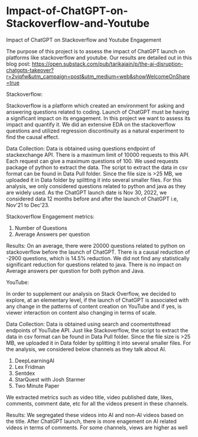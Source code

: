 # Impact-of-ChatGPT-on-Stackoverflow-and-Youtube
Impact of ChatGPT on Stackoverflow and Youtube Engagement

The purpose of this project is to assess the impact of ChatGPT launch on platforms like stackoverflow and youtube. Our results are detailed out in this blog post: https://open.substack.com/pub/tarikajain/p/the-ai-disruption-chatgpts-takeover?r=2viqfw&utm_campaign=post&utm_medium=web&showWelcomeOnShare=true 

Stackoverflow:

Stackoverflow is a platform which created an environment for asking and answering questions related to coding. Launch of ChatGPT must be having a significant impact on its engagement. In this project we want to assess its impact and quantify it. We did an extensive EDA on the stackoverflow questions and utilized regression discontinuity as a natural experiment to find the causal effect.

Data Collection: 
Data is obtained using questions endpoint of stackexchange API. There is a maximum limit of 10000 requests to this API. Each request can give a maximum questions of 100. We used requests package of python to extract the data. The script to extract the data in csv format can be found in Data Pull folder. Since the file size is >25 MB, we uploaded it in Data folder by splitting it into several smaller files. For this analysis, we only considered questions related to python and java as they are widely used. As the ChatGPT launch date is Nov 30, 2022, we considered data 12 months before and after the launch of ChatGPT i.e, Nov'21 to Dec'23.

Stackoverflow Engagement metrics:
1. Number of Questions
2. Average Answers per question

Results:
On an average, there were 20000 questions related to python on stackoverflow before the launch of ChatGPT. There is a causal reduction of -2900 questions, which is 14.5% reduction. We did not find any statistically significant reduction for questions related to java. There is no impact on Average answers per question for both python and Java.


YouTube:

In order to supplement our analysis on Stack Overflow, we decided to explore, at an elementary level, if the launch of ChatGPT is associated with any change in the patterns of content creation on YouTube and if yes, is viewer interaction on content also changing in terms of scale. 

Data Collection:
Data is obtained using search and coomentsthread endpoints of YouTube API. Just like Stackoverflow, the script to extract the data in csv format can be found in Data Pull folder. Since the file size is >25 MB, we uploaded it in Data folder by splitting it into several smaller files. For the analysis, we considered below channels as they talk about AI.
1. DeepLearningAI​
2. Lex Fridman​
3. Sentdex​
4. StarQuest with Josh Starmer​
5. Two Minute Paper
   
We extracted metrics such as video title, video published date, likes, comments, comment date, etc for all the videos present in these channels.

Results:
We segregated these videos into AI and non-AI videos based on the title. After ChatGPT launch, there is more enagement on AI related videos in terms of comments. For some channels, views are higher as well



